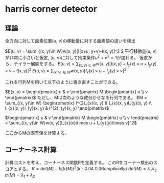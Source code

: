 <!--
 FileName:      readme
 Author:        8ucchiman
 CreatedDate:   2023-04-26 13:58:51
 LastModified:  2023-01-25 10:56:12 +0900
 Reference:     https://cvml-expertguide.net/terms/cv/image-feature-detection/harris-corner-detector/
 Description:   ---
-->


# harris corner detector
## 理論
全方向に対して画素位置(u, v)の移動量に対する画素値の違いを検出


$E(u, v) = \sum_{(x, y)\in W}w(x, y)[I(x+u, y+v)-I(x, y)]^2 $
平行移動量(u, v)が非常に小さいと仮定, (u, v)に対して拘束条件$u^2+v^2=1$が加わる。
仮定から、テイラー展開をする。
$E(u, v) = \sum_{(x, y)\in W}w(x, y)[I(x, y)+I_{x}(x)\times u + I_{y}(y)\times v - I(x, y)]^2$
$E(u, v) = \sum_{(x, y)\in W}w(x, y)[I_{x}(x)\times u + I_{y}(y)\times v]^2$

これを行列Mを用いて以下のように書き直すことができる。


$E(x, y) = \begin{pmatrix} u & v \end{pmatrix} M \begin{pmatrix} u \\ v \end{pmatrix}$
ただし、Mは次のような成分からなる行列である。
$M = \sum_{(x, y)\in W} \begin{pmatrix} I^{2}_{x}(x, y) & I_{x}(x, y)I_{y}(x, y) \\ I_{x}(x, y)I_{y}(x, y) & I^{2}_{y}(x, y) \end{pmatrix}$

$\begin{pmatrix} u & v \end{pmatrix} M \begin{pmatrix} u \\ v \end{pmatrix} = \sum_{(x, y)\in W}w(x, y)[I_{x}(x)\times u + I_{y}(y)\times v]^2$

ここからMの固有値を計算する。

## コーナーネス計算
計算コストを考え、コーナーネス関数Rを定義する。
このRをコーナー検出のスコアとする。
$R = det(M) - k (tr(M))^2 (k: 0.04~0.06 empilically)$
$det(M) = \lambda_{1}\lambda_{2}$
$tr(M) = \lambda_{1}+\lambda_{2}$
